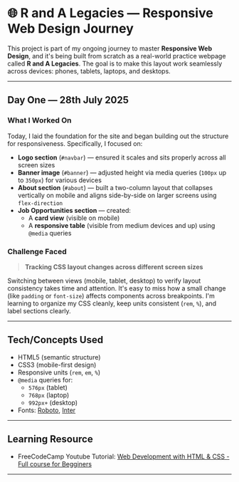 # 🌐 R and A Legacies — Responsive Web Design Journey

This project is part of my ongoing journey to master **Responsive Web Design**, and it's being built from scratch as a real-world practice webpage called **R and A Legacies**. The goal is to make this layout work seamlessly across devices: phones, tablets, laptops, and desktops.

---

## Day One — 28th July 2025

### What I Worked On

Today, I laid the foundation for the site and began building out the structure for responsiveness. Specifically, I focused on:

- **Logo section** (`#navbar`) — ensured it scales and sits properly across all screen sizes
- **Banner image** (`#banner`) — adjusted height via media queries (`100px` up to `350px`) for various devices
- **About section** (`#about`) — built a two-column layout that collapses vertically on mobile and aligns side-by-side on larger screens using `flex-direction`
- **Job Opportunities section** — created:
  - A **card view** (visible on mobile)
  - A **responsive table** (visible from medium devices and up) using `@media` queries

### Challenge Faced

> **Tracking CSS layout changes across different screen sizes**

Switching between views (mobile, tablet, desktop) to verify layout consistency takes time and attention. It's easy to miss how a small change (like `padding` or `font-size`) affects components across breakpoints. I'm learning to organize my CSS cleanly, keep units consistent (`rem`, `%`), and label sections clearly.

---

## Tech/Concepts Used

- HTML5 (semantic structure)
- CSS3 (mobile-first design)
- Responsive units (`rem`, `em`, `%`)
- `@media` queries for:
  - `576px` (tablet)
  - `768px` (laptop)
  - `992px+` (desktop)
- Fonts: [Roboto](https://fonts.google.com/specimen/Roboto), [Inter](https://fonts.google.com/specimen/Inter)


---

## Learning Resource

- FreeCodeCamp Youtube Tutorial: [Web Development with HTML & CSS - Full course for Begginers](https://www.youtube.com/watch?v=dX8396ZmSPk&t=40518s)

---

